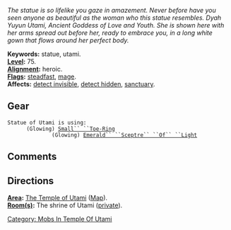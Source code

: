 *The statue is so lifelike you gaze in amazement. Never before have you
seen anyone as beautiful as the woman who this statue resembles. Dyah
Yuyun Utami, Ancient Goddess of Love and Youth. She is shown here with
her arms spread out before her, ready to embrace you, in a long white
gown that flows around her perfect body.*

**Keywords:** statue, utami.  
**[Level](Level "wikilink"):** 75.  
**[Alignment](Alignment "wikilink"):** heroic.  
**[Flags](:Category:_Mob_Types "wikilink"):**
[steadfast](Sentinel_Mobs "wikilink"),
[mage](Spellcasting_Mobs "wikilink").  
**Affects:** [detect invisible](Detect_Invis "wikilink"), [detect
hidden](Detect_Hidden "wikilink"), [sanctuary](Sanctuary "wikilink").  

## Gear

`Statue of Utami is using:`  
<worn on feet>`      (Glowing) `[`Small`` ``Toe-Ring`](Small_Toe-Ring "wikilink")  
<held>`              (Glowing) `[`Emerald`` ``Sceptre`` ``Of`` ``Light`](Emerald_Sceptre_Of_Light "wikilink")

## Comments

## Directions

**[Area](:Category:_Areas "wikilink"):** [The Temple of
Utami](:Category:_Temple_Of_Utami "wikilink")
([Map](Temple_Of_Utami_Map "wikilink")).  
**[Room(s)](:Category:_Rooms "wikilink"):** The shrine of Utami
([private](Private_Rooms "wikilink")).  

[Category: Mobs In Temple Of
Utami](Category:_Mobs_In_Temple_Of_Utami "wikilink")
